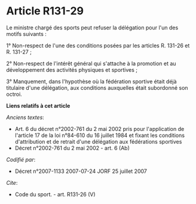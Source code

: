 # Article R131-29

Le ministre chargé des sports peut refuser la délégation pour l'un des motifs suivants : 

1° Non-respect de l'une des conditions posées par les articles R. 131-26 et R. 131-27 ;

2° Non-respect de l'intérêt général qui s'attache à la promotion et au développement des activités physiques et sportives ; 

3° Manquement, dans l'hypothèse où la fédération sportive était déjà titulaire d'une délégation, aux conditions auxquelles
était subordonné son octroi.

**Liens relatifs à cet article**

_Anciens textes_:

  - Art. 6 du décret n°2002-761 du 2 mai 2002 pris pour l'application de l'article 17 de la loi n°84-610 du 16 juillet 1984 et fixant les conditions d'attribution et de retrait d'une délégation aux fédérations sportives
  - Décret n°2002-761 du 2 mai 2002 - art. 6 (Ab)

_Codifié par_:

  - Décret n°2007-1133 2007-07-24 JORF 25 juillet 2007

_Cite_:

  - Code du sport. - art. R131-26 (V)
